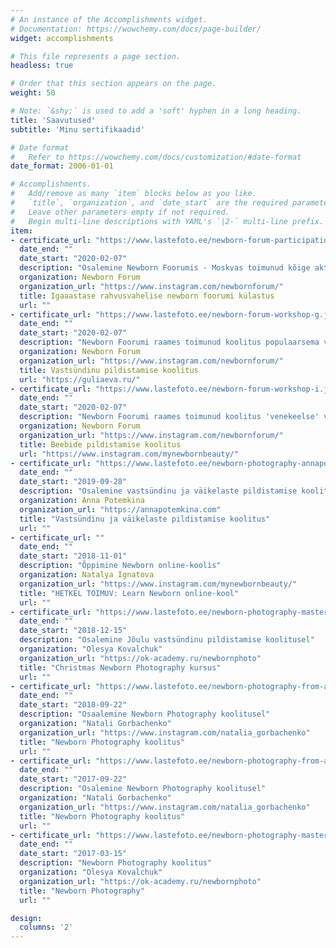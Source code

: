 ```yaml
---
# An instance of the Accomplishments widget.
# Documentation: https://wowchemy.com/docs/page-builder/
widget: accomplishments

# This file represents a page section.
headless: true

# Order that this section appears on the page.
weight: 50

# Note: `&shy;` is used to add a 'soft' hyphen in a long heading.
title: 'Saavutused'
subtitle: 'Minu sertifikaadid'

# Date format
#   Refer to https://wowchemy.com/docs/customization/#date-format
date_format: 2006-01-01

# Accomplishments.
#   Add/remove as many `item` blocks below as you like.
#   `title`, `organization`, and `date_start` are the required parameters.
#   Leave other parameters empty if not required.
#   Begin multi-line descriptions with YAML's `|2-` multi-line prefix.
item:
- certificate_url: "https://www.lastefoto.ee/newborn-forum-participation.jpg"
  date_end: ""
  date_start: "2020-02-07"
  description: "Osalemine Newborn Foorumis - Moskvas toimunud kõige aktuaalsem vastsündinu fotograafia üritus"
  organization: Newborn Forum 
  organization_url: "https://www.instagram.com/newbornforum/"
  title: Igaaastase rahvusvahelise newborn foorumi külastus
  url: ""
- certificate_url: "https://www.lastefoto.ee/newborn-forum-workshop-g.jpg"
  date_end: ""
  date_start: "2020-02-07"
  description: "Newborn Foorumi raames toimunud koolitus populaarsema vastsündinu fotograafi poolt - Tatiana Guliaeva"
  organization: Newborn Forum 
  organization_url: "https://www.instagram.com/newbornforum/" 
  title: Vastsündinu pildistamise koolitus
  url: "https://guliaeva.ru/"
- certificate_url: "https://www.lastefoto.ee/newborn-forum-workshop-i.jpg"
  date_end: ""
  date_start: "2020-02-07"
  description: "Newborn Foorumi raames toimunud koolitus 'venekeelse' vastsündinu fotograafia asutaja poolt - Natalya Ignatova"
  organization: Newborn Forum 
  organization_url: "https://www.instagram.com/newbornforum/"
  title: Beebide pildistamise koolitus
  url: "https://www.instagram.com/mynewbornbeauty/"
- certificate_url: "https://www.lastefoto.ee/newborn-photography-annapotemkina.jpg"
  date_end: ""
  date_start: "2019-09-28"
  description: "Osalemine vastsündinu ja väikelaste pildistamise koolituses"
  organization: Anna Potemkina
  organization_url: "https://annapotemkina.com"
  title: "Vastsündinu ja väikelaste pildistamise koolitus"
  url: ""  
- certificate_url: ""
  date_end: ""
  date_start: "2018-11-01"
  description: "Õppimine Newborn online-koolis"
  organization: Natalya Ignatova
  organization_url: "https://www.instagram.com/mynewbornbeauty/"
  title: "HETKEL TOIMUV: Learn Newborn online-kool"
  url: "" 
- certificate_url: "https://www.lastefoto.ee/newborn-photography-masterclass-olesya-kovalchuk.jpg"
  date_end: ""
  date_start: "2018-12-15"
  description: "Osalemine Jõulu vastsündinu pildistamise koolitusel"
  organization: "Olesya Kovalchuk"
  organization_url: "https://ok-academy.ru/newbornphoto"
  title: "Christmas Newborn Photography kursus"
  url: ""   
- certificate_url: "https://www.lastefoto.ee/newborn-photography-from-a-to-z.jpg"
  date_end: ""
  date_start: "2018-09-22"
  description: "Osaalemine Newborn Photography koolitusel"
  organization: "Natali Gorbachenko"
  organization_url: "https://www.instagram.com/natalia_gorbachenko"
  title: "Newborn Photography koolitus"
  url: "" 
- certificate_url: "https://www.lastefoto.ee/newborn-photography-from-a-to-z.jpg"
  date_end: ""
  date_start: "2017-09-22"
  description: "Osalemine Newborn Photography koolitusel"
  organization: "Natali Gorbachenko"
  organization_url: "https://www.instagram.com/natalia_gorbachenko"
  title: "Newborn Photography koolitus"
  url: "" 
- certificate_url: "https://www.lastefoto.ee/newborn-photography-masterclass-olesya-kovalchuk.jpg"
  date_end: ""
  date_start: "2017-03-15"
  description: "Newborn Photography koolitus"
  organization: "Olesya Kovalchuk"
  organization_url: "https://ok-academy.ru/newbornphoto"
  title: "Newborn Photography"
  url: ""   

design:
  columns: '2' 
---
```

